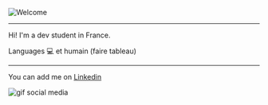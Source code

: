 ![Welcome](https://media.giphy.com/media/jOzuEZbfKYsTK07aP7/giphy.gif?cid=ecf05e476vngjj01azcg8jbr9b13olvceovrsz20ryjh6pp7&rid=giphy.gif&ct=g)

---

Hi! I'm a dev student in France.


Languages 💻 et humain (faire tableau)


---

You can add me on [Linkedin](https://www.linkedin.com/in/michel-kevin/)

![gif social media](https://media.giphy.com/media/gcajW7oKirCdW/source.gif?cid=ecf05e47h3bxoexc0j7fv43ijw96ghvsw5u8puszshz4hlds&rid=source.gif&ct=g)
